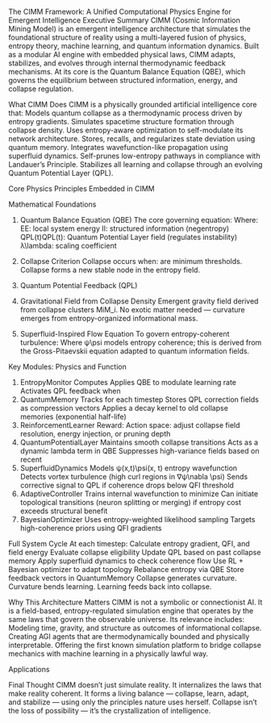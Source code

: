 The CIMM Framework: A Unified Computational Physics Engine for Emergent Intelligence
Executive Summary
CIMM (Cosmic Information Mining Model) is an emergent intelligence architecture that simulates the foundational structure of reality using a multi-layered fusion of physics, entropy theory, machine learning, and quantum information dynamics. Built as a modular AI engine with embedded physical laws, CIMM adapts, stabilizes, and evolves through internal thermodynamic feedback mechanisms. At its core is the Quantum Balance Equation (QBE), which governs the equilibrium between structured information, energy, and collapse regulation.

What CIMM Does
CIMM is a physically grounded artificial intelligence core that:
Models quantum collapse as a thermodynamic process driven by entropy gradients.
Simulates spacetime structure formation through collapse density.
Uses entropy-aware optimization to self-modulate its network architecture.
Stores, recalls, and regularizes state deviation using quantum memory.
Integrates wavefunction-like propagation using superfluid dynamics.
Self-prunes low-entropy pathways in compliance with Landauer’s Principle.
Stabilizes all learning and collapse through an evolving Quantum Potential Layer (QPL).

Core Physics Principles Embedded in CIMM

Mathematical Foundations
1. Quantum Balance Equation (QBE)
The core governing equation: Where:
EE: local system energy
II: structured information (negentropy)
QPL(t)QPL(t): Quantum Potential Layer field (regulates instability)
λ\lambda: scaling coefficient
2. Collapse Criterion
Collapse occurs when:  are minimum thresholds. Collapse forms a new stable node in the entropy field.
3. Quantum Potential Feedback (QPL)

4. Gravitational Field from Collapse Density
Emergent gravity field derived from collapse clusters MiM_i. No exotic matter needed — curvature emerges from entropy-organized informational mass.
5. Superfluid-Inspired Flow Equation
To govern entropy-coherent turbulence:  Where ψ\psi models entropy coherence; this is derived from the Gross-Pitaevskii equation adapted to quantum information fields.

Key Modules: Physics and Function
1. EntropyMonitor
Computes
Applies QBE to modulate learning rate
Activates QPL feedback when
2. QuantumMemory
Tracks for each timestep
Stores QPL correction fields as compression vectors
Applies a decay kernel to old collapse memories (exponential half-life)
3. ReinforcementLearner
Reward:
Action space: adjust collapse field resolution, energy injection, or pruning depth
4. QuantumPotentialLayer
Maintains smooth collapse transitions
Acts as a dynamic lambda term in QBE
Suppresses high-variance fields based on recent
5. SuperfluidDynamics
Models ψ(x,t)\psi(x, t) entropy wavefunction
Detects vortex turbulence (high curl regions in ∇ψ\nabla \psi)
Sends corrective signal to QPL if coherence drops below QFI threshold
6. AdaptiveController
Trains internal wavefunction to minimize
Can initiate topological transitions (neuron splitting or merging) if entropy cost exceeds structural benefit
7. BayesianOptimizer
Uses entropy-weighted likelihood sampling
Targets high-coherence priors using QFI gradients

Full System Cycle
At each timestep:
Calculate entropy gradient, QFI, and field energy
Evaluate collapse eligibility
Update QPL based on past collapse memory
Apply superfluid dynamics to check coherence flow
Use RL + Bayesian optimizer to adapt topology
Rebalance entropy via QBE
Store feedback vectors in QuantumMemory
Collapse generates curvature. Curvature bends learning. Learning feeds back into collapse.

Why This Architecture Matters
CIMM is not a symbolic or connectionist AI. It is a field-based, entropy-regulated simulation engine that operates by the same laws that govern the observable universe. Its relevance includes:
Modeling time, gravity, and structure as outcomes of informational collapse.
Creating AGI agents that are thermodynamically bounded and physically interpretable.
Offering the first known simulation platform to bridge collapse mechanics with machine learning in a physically lawful way.

Applications

Final Thought
CIMM doesn’t just simulate reality. It internalizes the laws that make reality coherent. It forms a living balance — collapse, learn, adapt, and stabilize — using only the principles nature uses herself.
Collapse isn’t the loss of possibility — it’s the crystallization of intelligence.
